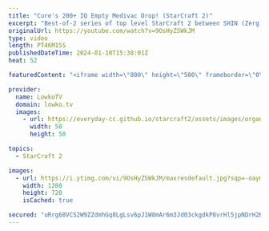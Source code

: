 ```yaml
---
title: "Cure's 200+ IQ Empty Medivac Drop! (StarCraft 2)"
excerpt: "Best-of-2 series of top level StarCraft 2 between SHIN (Zerg) and Cure (Terran). In this series Cure plays very differently than what he recently did against Reynor, as he decides to play an active and very cheeky style of Terran. Support my work: https://patreon.com/lowkotv  Lowko merch: https://lowko.shop"
originalUrl: https://youtube.com/watch?v=9OsHyZSWkJM
type: video
length: PT46M15S
publishedDateTime: 2024-01-10T15:38:01Z
heat: 52

featuredContent: "<iframe width=\"800\" height=\"500\" frameborder=\"0\" src=\"https://www.youtube.com/embed/9OsHyZSWkJM\" allow=\"accelerometer; autoplay; encrypted-media; gyroscope; picture-in-picture\" allowfullscreen></iframe>"

provider:
  name: LowkoTV
  domain: lowko.tv
  images:
    - url: https://everyday-cc.github.io/starcraft2/assets/images/organizations/lowko.tv-50x50.jpg
      width: 50
      height: 50

topics:
  - StarCraft 2

images:
  - url: https://i.ytimg.com/vi/9OsHyZSWkJM/maxresdefault.jpg?sqp=-oaymwEmCIAKENAF8quKqQMa8AEB-AH-CYAC0AWKAgwIABABGEkgSyhlMA8=&rs=AOn4CLD9mF5pW3BDaXkeWdsQvvMZpiejww
    width: 1280
    height: 720
    isCached: true

secured: "uRrg68VCS2W9ZZdmhGq8LgLsv6pJ1W8mAr6m3Jd03ckgdkP8vrHl5jpNDrH2KpaodPaWvODWvGPqixRMCFRCbZk5GLuDC4i/QHDMdEL/5X3mGCEW7DIk9/mSMzVgUSXBrmDE+df5zj6kRVxKS2gqeJggn9Hn+hOo3pXYrQaaj8FegAkjdAgyr4dOAtiPrSAYbSK5AMWvcLVJIAOUJL2cTAloWilEVrlZaXr8heRWgTT6PqTcZUvodRBZjIjE9q3mr7Byf2hoButEXm54G27cDgoiFAo10mKNbeRkUKXMeMpwSkAPLb4Pa+B4tIMmyZQHaQTOQE9ZTH0eEbd/q+U3uKNmhiX0RTSKVdLSKo95VSS3F0ncwYpftvDxKTos1+SSTTQttWeRowydOxMyQWZt73PKhJ6TDJwmclqn1XzWA30=;A446kf99vN55xu149mvmcw=="
---
```


